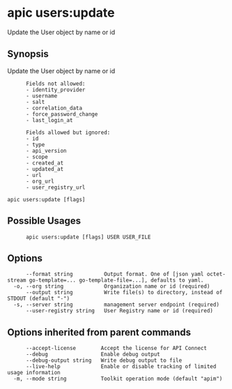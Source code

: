 # apic users:update

Update the User object by name or id

## Synopsis

Update the User object by name or id
          
          Fields not allowed:
          - identity_provider
          - username
          - salt
          - correlation_data
          - force_password_change
          - last_login_at
          
          Fields allowed but ignored:
          - id
          - type
          - api_version
          - scope
          - created_at
          - updated_at
          - url
          - org_url
          - user_registry_url

```
apic users:update [flags]
```

## Possible Usages

```
      apic users:update [flags] USER USER_FILE
```

## Options

```
      --format string          Output format. One of [json yaml octet-stream go-template=... go-template-file=...], defaults to yaml.
  -o, --org string             Organization name or id (required)
      --output string          Write file(s) to directory, instead of STDOUT (default "-")
  -s, --server string          management server endpoint (required)
      --user-registry string   User Registry name or id (required)
```

## Options inherited from parent commands

```
      --accept-license        Accept the license for API Connect
      --debug                 Enable debug output
      --debug-output string   Write debug output to file
      --live-help             Enable or disable tracking of limited usage information
  -m, --mode string           Toolkit operation mode (default "apim")
```
